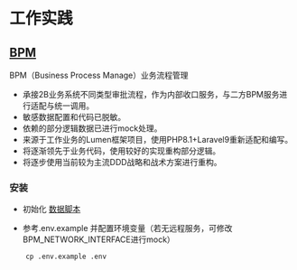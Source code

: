 # 工作实践

## [BPM](./app/Domain/Generic/BPM)
BPM（Business Process Manage）业务流程管理
- 承接2B业务系统不同类型审批流程，作为内部收口服务，与二方BPM服务进行适配与统一调用。
- 敏感数据配置和代码已脱敏。
- 依赖的部分逻辑数据已进行mock处理。
- 来源于工作业务的Lumen框架项目，使用PHP8.1+Laravel9重新适配和编写。
- 将逐渐领先于业务代码，使用较好的实现重构部分逻辑。
- 将逐步使用当前较为主流DDD战略和战术方案进行重构。

### 安装

- 初始化 [数据脚本](./app/Domain/Generic/BPM/ddl_dml.sql)

- 参考.env.example 并配置环境变量（若无远程服务，可修改BPM_NETWORK_INTERFACE进行mock）
```commandline
    cp .env.example .env
```


